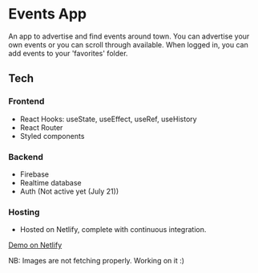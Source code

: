 # Events App

An app to advertise and find events around town. You can advertise your own events or you can scroll through available. When logged in, you can add events to your 'favorites' folder.

## Tech

### Frontend
- React Hooks: useState, useEffect, useRef, useHistory
- React Router
- Styled components

### Backend
- Firebase
-   Realtime database
-   Auth (Not active yet (July 21))

### Hosting
- Hosted on Netlify, complete with continuous integration.

[Demo on Netlify](https://oby-meetups.netlify.app/)

NB: Images are not fetching properly. Working on it :) 
